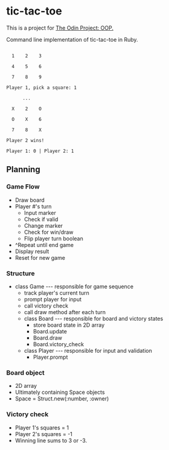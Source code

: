 # tic-tac-toe

This is a project for [The Odin Project: OOP.](https://www.theodinproject.com/courses/ruby-programming/lessons/oop)

Command line implementation of tic-tac-toe in Ruby.

```

  1    2    3  

  4    5    6  

  7    8    9  

Player 1, pick a square: 1

      ...

  X    2    O  

  O    X    6  

  7    8    X  

Player 2 wins!

Player 1: 0 | Player 2: 1
```

## Planning

### Game Flow

- Draw board
- Player #'s turn
  - Input marker
  - Check if valid
  - Change marker
  - Check for win/draw
  - Flip player turn boolean
- ^Repeat until end game
- Display result
- Reset for new game

### Structure

- class Game --- responsible for game sequence
  - track player's current turn
  - prompt player for input
  - call victory check
  - call draw method after each turn
  - class Board --- responsible for board and victory states
    - store board state in 2D array
    - Board.update
    - Board.draw
    - Board.victory_check
  - class Player --- responsible for input and validation
    - Player.prompt

### Board object

- 2D array
- Ultimately containing Space objects
- Space = Struct.new(:number, :owner)

### Victory check

- Player 1's squares = 1
- Player 2's squares = -1
- Winning line sums to 3 or -3.
